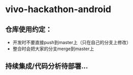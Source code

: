 # vivo-hackathon-android
## 仓库使用约定：
- 开发时不要直接push到master上（只在自己的分支上修改）
- 整合时会把大家的分支merge到master上
## 持续集成/代码分析待部署...
